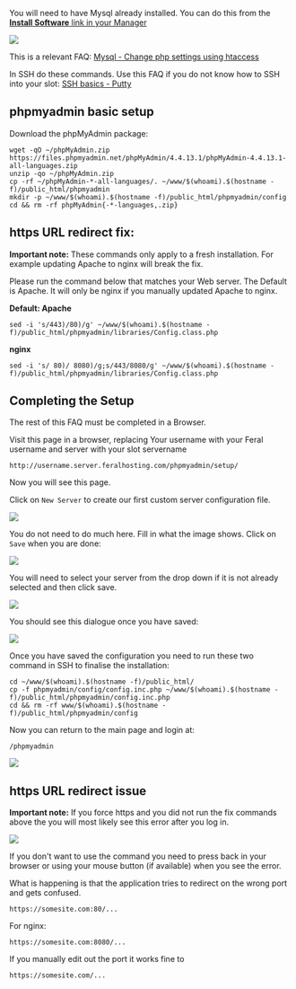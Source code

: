 
You will need to have Mysql already installed. You can do this from the [**Install Software** link in your Manager](https://www.feralhosting.com/manager/)

![](https://raw.github.com/feralhosting/feralfilehosting/master/Feral%20Wiki/0%20Generic/installmysql.png)

This is a relevant FAQ: [Mysql - Change php settings using htaccess](https://www.feralhosting.com/faq/view?question=213)

In SSH do these commands. Use this FAQ if you do not know how to SSH into your slot: [SSH basics - Putty](https://www.feralhosting.com/faq/view?question=12)

phpmyadmin basic setup
---

Download the phpMyAdmin package:

~~~
wget -qO ~/phpMyAdmin.zip https://files.phpmyadmin.net/phpMyAdmin/4.4.13.1/phpMyAdmin-4.4.13.1-all-languages.zip
unzip -qo ~/phpMyAdmin.zip
cp -rf ~/phpMyAdmin-*-all-languages/. ~/www/$(whoami).$(hostname -f)/public_html/phpmyadmin
mkdir -p ~/www/$(whoami).$(hostname -f)/public_html/phpmyadmin/config
cd && rm -rf phpMyAdmin{-*-languages,.zip}
~~~

https URL redirect fix:
---

**Important note:** These commands only apply to a fresh installation. For example updating Apache to nginx will break the fix.

Please run the command below that matches your Web server. The Default is Apache. It will only be nginx if you manually updated Apache to nginx.

**Default: Apache**

~~~
sed -i 's/443)/80)/g' ~/www/$(whoami).$(hostname -f)/public_html/phpmyadmin/libraries/Config.class.php
~~~

**nginx**

~~~
sed -i 's/ 80)/ 8080)/g;s/443/8080/g' ~/www/$(whoami).$(hostname -f)/public_html/phpmyadmin/libraries/Config.class.php
~~~

Completing the Setup
---

The rest of this FAQ must be completed in a Browser.

Visit this page in a browser, replacing Your username with your Feral username and server with your slot servername

~~~
http://username.server.feralhosting.com/phpmyadmin/setup/
~~~

Now you will see this page.

Click on `New Server` to create our first custom server configuration file.

![](https://raw.github.com/feralhosting/feralfilehosting/master/Feral%20Wiki/HTTP/phpmyadmin%20-%20MySQL%20Administration/1.png)

You do not need to do much here. Fill in what the image shows. Click on `Save` when you are done:

![](https://raw.github.com/feralhosting/feralfilehosting/master/Feral%20Wiki/HTTP/phpmyadmin%20-%20MySQL%20Administration/2.png)

You will need to select your server from the drop down if it is not already selected and then click save.

![](https://raw.github.com/feralhosting/feralfilehosting/master/Feral%20Wiki/HTTP/phpmyadmin%20-%20MySQL%20Administration/3.png)

You should see this dialogue once you have saved:

![](https://raw.github.com/feralhosting/feralfilehosting/master/Feral%20Wiki/HTTP/phpmyadmin%20-%20MySQL%20Administration/4.png)

Once you have saved the configuration you need to run these two command in SSH to finalise the installation:

~~~
cd ~/www/$(whoami).$(hostname -f)/public_html/
cp -f phpmyadmin/config/config.inc.php ~/www/$(whoami).$(hostname -f)/public_html/phpmyadmin/config.inc.php
cd && rm -rf www/$(whoami).$(hostname -f)/public_html/phpmyadmin/config
~~~

Now you can return to the main page and login at:

~~~
/phpmyadmin
~~~

![](https://raw.github.com/feralhosting/feralfilehosting/master/Feral%20Wiki/HTTP/phpmyadmin%20-%20MySQL%20Administration/5.png)

https URL redirect issue
---

**Important note:** If you force https and you did not run the fix commands above the you will most likely see this error after you log in.

![](https://raw.github.com/feralhosting/feralfilehosting/master/Feral%20Wiki/HTTP/phpmyadmin%20-%20MySQL%20Administration/6.png)

If you don't want to use the command you need to press back in your browser or using your mouse button (if available) when you see the error.

What is happening is that the application tries to redirect on the wrong port and gets confused.

~~~
https://somesite.com:80/...
~~~

For nginx:

~~~
https://somesite.com:8080/...
~~~

If you manually edit out the port it works fine to

~~~
https://somesite.com/...
~~~



